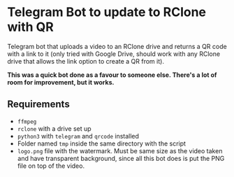 # Telegram Bot to update to RClone with QR
Telegram bot that uploads a video to an RClone drive and returns a QR code with a link to it (only tried with Google Drive, should work with any RClone drive that allows the link option to create a QR from it).

**This was a quick bot done as a favour to someone else. There's a lot of room for improvement, but it works.**

## Requirements
- `ffmpeg`
- `rclone` with a drive set up
- `python3` with `telegram` and `qrcode` installed
- Folder named `tmp` inside the same directory with the script
- `logo.png` file with the watermark. Must be same size as the video taken and have transparent background, since all this bot does is put the PNG file on top of the video.
